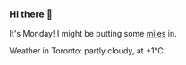 ### Hi there :wave:

It's Monday! I might be putting some [miles](https://www.strava.com/athletes/889963) in.

Weather in Toronto: partly cloudy, at +1°C.
